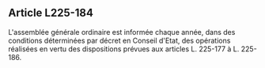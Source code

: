 Article L225-184
----
L'assemblée générale ordinaire est informée chaque année, dans des conditions
déterminées par décret en Conseil d'Etat, des opérations réalisées en vertu des
dispositions prévues aux articles L. 225-177 à L. 225-186.
